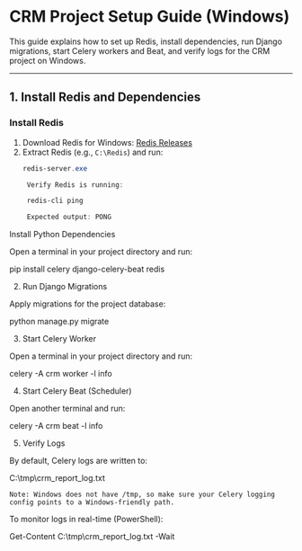 # CRM Project Setup Guide (Windows)

This guide explains how to set up Redis, install dependencies, run Django migrations, start Celery workers and Beat, and verify logs for the CRM project on Windows.

---

## 1. Install Redis and Dependencies

### Install Redis
1. Download Redis for Windows: [Redis Releases](https://github.com/microsoftarchive/redis/releases)  
2. Extract Redis (e.g., `C:\Redis`) and run:
   ```powershell
   redis-server.exe

    Verify Redis is running:

    redis-cli ping

    Expected output: PONG

Install Python Dependencies

Open a terminal in your project directory and run:

pip install celery django-celery-beat redis

2. Run Django Migrations

Apply migrations for the project database:

python manage.py migrate

3. Start Celery Worker

Open a terminal in your project directory and run:

celery -A crm worker -l info

4. Start Celery Beat (Scheduler)

Open another terminal and run:

celery -A crm beat -l info

5. Verify Logs

By default, Celery logs are written to:

C:\tmp\crm_report_log.txt

    Note: Windows does not have /tmp, so make sure your Celery logging config points to a Windows-friendly path.

To monitor logs in real-time (PowerShell):

Get-Content C:\tmp\crm_report_log.txt -Wait